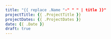 ```yaml
---
title: "{{ replace .Name "-" " " | title }}"
projectTitle: {{ .ProjectTitle }}
projectDates: {{ .ProjectDates }}
date: {{ .Date }}
draft: true
---
```


